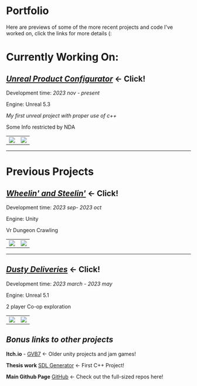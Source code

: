 # Portfolio
Here are previews of some of the more recent projects and code I've worked on, click the links for more details (:

# Currently Working On:

## [***Unreal Product Configurator***](UnrealProductConfigurator#unreal-product-configurator) <- Click!

Development time: *2023 nov - present*

Engine: Unreal 5.3

*My first unreal project with proper use of c++*

Some Info restricted by NDA

<table>
  <tr>
    <td width="50%"><img src="Images\.png" /></td>
    <td width="50%"><img src="Images\.png" /></td>
  </tr>
</table>

----

# Previous Projects

## [***Wheelin' and Steelin'***](Wheelin'andSteelin'#wheelin-and-steelin) <- Click!

Development time: *2023 sep- 2023 oct*

Engine: Unity

Vr Dungeon Crawling

<table>
  <tr>
    <td width="50%"><img src="Images\.png" /></td>
    <td width="50%"><img src="Images\.png" /></td>
  </tr>
</table>

----

## [***Dusty Deliveries***](DustyDeliveries#dusty-deliveries) <- Click!

Development time: *2023 march - 2023 may*

Engine: Unreal 5.1

2 player Co-op exploration

<table>
  <tr>
    <td width="50%"><img src="Images\.png" /></td>
    <td width="50%"><img src="Images\.png" /></td>
  </tr>
</table>


## *Bonus links to other projects*

**Itch.io** - [GVB7](https://gvb7.itch.io/) <- Older unity projects and jam games!

**Thesis work** [SDL Generator](https://github.com/GBaath/SDL2-IslandGen-Examensarbete) <- First C++ Project!

**Main Github Page** [GitHub](https://github.com/GBaath) <- Check out the full-sized repos here!

